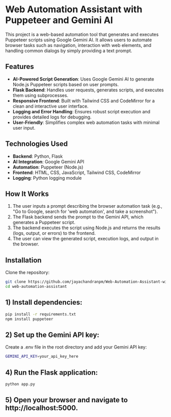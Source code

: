 # Web Automation Assistant with Puppeteer and Gemini AI

This project is a web-based automation tool that generates and executes Puppeteer scripts using Google Gemini AI. It allows users to automate browser tasks such as navigation, interaction with web elements, and handling common dialogs by simply providing a text prompt.

## Features
- **AI-Powered Script Generation**: Uses Google Gemini AI to generate Node.js Puppeteer scripts based on user prompts.
- **Flask Backend**: Handles user requests, generates scripts, and executes them using subprocesses.
- **Responsive Frontend**: Built with Tailwind CSS and CodeMirror for a clean and interactive user interface.
- **Logging and Error Handling**: Ensures robust script execution and provides detailed logs for debugging.
- **User-Friendly**: Simplifies complex web automation tasks with minimal user input.

## Technologies Used
- **Backend**: Python, Flask
- **AI Integration**: Google Gemini API
- **Automation**: Puppeteer (Node.js)
- **Frontend**: HTML, CSS, JavaScript, Tailwind CSS, CodeMirror
- **Logging**: Python logging module

## How It Works
1. The user inputs a prompt describing the browser automation task (e.g., "Go to Google, search for 'web automation', and take a screenshot").
2. The Flask backend sends the prompt to the Gemini API, which generates a Puppeteer script.
3. The backend executes the script using Node.js and returns the results (logs, output, or errors) to the frontend.
4. The user can view the generated script, execution logs, and output in the browser.

## Installation
Clone the repository:
   ```bash
   git clone https://github.com/jayachandranpm/Web-Automation-Assistant-with-Puppeteer-Gemini-AI.git
   cd web-automation-assistant
   ```
## 1) Install dependencies:
```bash
pip install -r requirements.txt
npm install puppeteer
```
## 2) Set up the Gemini API key:

Create a .env file in the root directory and add your Gemini API key:
```bash
GEMINI_API_KEY=your_api_key_here
```

## 4) Run the Flask application:
```bash
python app.py
```

## 5) Open your browser and navigate to http://localhost:5000.
